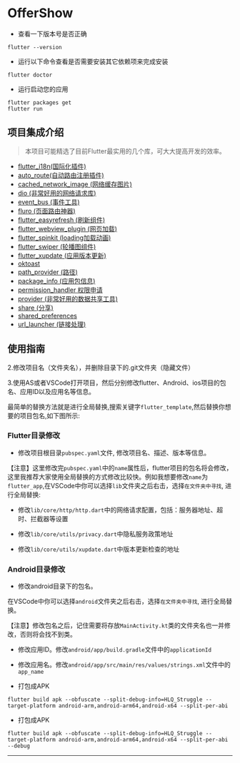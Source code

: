 # OfferShow

* 查看一下版本号是否正确
```
flutter --version
```

* 运行以下命令查看是否需要安装其它依赖项来完成安装
```
flutter doctor
```

* 运行启动您的应用
```
flutter packages get 
flutter run
```

## 项目集成介绍

> 本项目可能精选了目前Flutter最实用的几个库，可大大提高开发的效率。

* [flutter_i18n(国际化插件)](https://marketplace.visualstudio.com/items?itemName=esskar.vscode-flutter-i18n-json)
* [auto_route(自动路由注册插件)](https://pub.dev/packages/auto_route)
* [cached_network_image (网络缓存图片)](https://pub.dev/packages/cached_network_image)
* [dio (非常好用的网络请求库)](https://pub.dev/packages/dio)
* [event_bus (事件工具)](https://pub.dev/packages/event_bus)
* [fluro (页面路由神器)](https://pub.dev/packages/fluro)
* [flutter_easyrefresh (刷新组件)](https://pub.dev/packages/flutter_easyrefresh)
* [flutter_webview_plugin (网页加载)](https://pub.dev/packages/flutter_webview_plugin)
* [flutter_spinkit (loading加载动画)](https://pub.dev/packages/flutter_spinkit)
* [flutter_swiper (轮播图组件)](https://pub.dev/packages/flutter_swiper)
* [flutter_xupdate (应用版本更新)](https://pub.dev/packages/flutter_xupdate)
* [oktoast](https://pub.dev/packages/oktoast)
* [path_provider (路径)](https://pub.dev/packages/path_provider)
* [package_info (应用包信息)](https://pub.dev/packages/url_launcher)
* [permission_handler 权限申请](https://pub.dev/packages/permission_handler)
* [provider (非常好用的数据共享工具)](https://pub.dev/packages/provider)
* [share (分享)](https://pub.dev/packages/share)
* [shared_preferences](https://pub.dev/packages/shared_preferences)
* [url_launcher (链接处理)](https://pub.dev/packages/url_launcher)

## 使用指南

2.修改项目名（文件夹名），并删除目录下的.git文件夹（隐藏文件）

3.使用AS或者VSCode打开项目，然后分别修改flutter、Android、ios项目的包名、应用ID以及应用名等信息。

最简单的替换方法就是进行全局替换,搜索关键字`flutter_template`,然后替换你想要的项目包名,如下图所示:

### Flutter目录修改

* 修改项目根目录`pubspec.yaml`文件, 修改项目名、描述、版本等信息。

【注意】这里修改完`pubspec.yaml`中的`name`属性后，flutter项目的包名将会修改，这里我推荐大家使用全局替换的方式修改比较快。例如我想要修改`name`为`flutter_app`,在VSCode中你可以选择`lib`文件夹之后右击，选择`在文件夹中寻找`, 进行全局替换:

* 修改`lib/core/http/http.dart`中的网络请求配置，包括：服务器地址、超时、拦截器等设置

* 修改`lib/core/utils/privacy.dart`中隐私服务政策地址

* 修改`lib/core/utils/xupdate.dart`中版本更新检查的地址


### Android目录修改

* 修改android目录下的包名。

在VSCode中你可以选择`android`文件夹之后右击，选择`在文件夹中寻找`, 进行全局替换。

【注意】修改包名之后，记住需要将存放`MainActivity.kt`类的文件夹名也一并修改，否则将会找不到类。

* 修改应用ID。修改`android/app/build.gradle`文件中的`applicationId`

* 修改应用名。修改`android/app/src/main/res/values/strings.xml`文件中的`app_name`


* 打包成APK
```
flutter build apk --obfuscate --split-debug-info=HLQ_Struggle --target-platform android-arm,android-arm64,android-x64 --split-per-abi
```
* 打包成APK
```
flutter build apk --obfuscate --split-debug-info=HLQ_Struggle --target-platform android-arm,android-arm64,android-x64 --split-per-abi --debug
```
---


